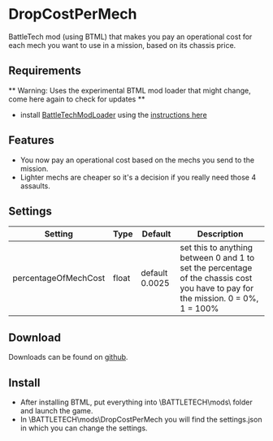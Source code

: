 # DropCostPerMech
BattleTech mod (using BTML) that makes you pay an operational cost for each mech you want to use in a mission, based on its chassis price.

## Requirements
** Warning: Uses the experimental BTML mod loader that might change, come here again to check for updates **

* install [BattleTechModLoader](https://github.com/Mpstark/BattleTechModLoader/releases) using the [instructions here](https://github.com/Mpstark/BattleTechModLoader)

## Features
- You now pay an operational cost based on the mechs you send to the mission.
- Lighter mechs are cheaper so it's a decision if you really need those 4 assaults. 

## Settings
Setting | Type | Default | Description
--- | --- | --- | ---
percentageOfMechCost | float | default 0.0025 | set this to anything between 0 and 1 to set the percentage of the chassis cost you have to pay for the mission. 0 = 0%, 1 = 100%

## Download
Downloads can be found on [github](https://github.com/Morphyum/CompanyMechSalvage/releases).

## Install
- After installing BTML, put everything into \BATTLETECH\mods\ folder and launch the game.
- In \BATTLETECH\mods\DropCostPerMech you will find the settings.json in which you can change the settings.

